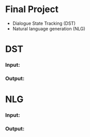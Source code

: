 # Final Project
* Dialogue State Tracking (DST)
* Natural language generation (NLG)

# DST
### Input:
### Output:

# NLG
### Input:
### Output:
